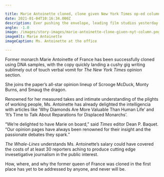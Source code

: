 ```yaml
---

title: Marie Antoinette cloned, clone given New York Times op-ed column
date: 2021-01-04T10:16:34.000Z
description: Ever pushing the envelope, leading film studios yesterday revealed plans to release a cheap, cynical biopic every other day in 2021.
angle: -1.0
image: /images/story-images/marie-antoinette-clone-given-nyt-column.png
imageAlt: Marie Antoinette
imageCaption: Ms. Antoinette at the office

---
```


Former monarch Marie Antoinette of France has been successfully cloned using DNA samples, with the copy quickly landing a cushy gig writing sublimely out of touch verbal vomit for _The New York Times_ opinion section.

She joins the paper’s all-star opinion lineup of Scrooge McDuck, Monty Burns, and Smaug the dragon.

Renowned for her measured takes and intimate understanding of the plights of working people, Ms. Antoinette has already delighted the intelligencia with articles like ‘Why Diamonds Are More Valuable Than Human Life’ and ‘It’s Time to Talk About Reparations for Displaced Monarchs’.

“We’re delighted to have Marie on board,” said _Times_ editor Dean P. Baquet. “Our opinion pages have always been renowned for their insight and the passionate debates they spark.”

_The Whale-Lines_ understands Ms. Antoinette’s salary could have covered the costs of at least 30 reporters aching to produce cutting edge invesetigative journalism in the public interest.

How, where, and why the former queen of France was cloned in the first place has yet to be addressed by anyone, and never will be.